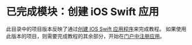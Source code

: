 # <a name="completed-module-create-an-ios-swift-app"></a>已完成模块：创建 iOS Swift 应用

此目录中的项目版本反映了通过[创建 IOS Swift 应用程序](https://docs.microsoft.com/graph/tutorials/ios-swift?tutorial-step=1)来完成教程。 如果使用此版本的项目，则需要完成教程的其余部分，开始在[门户中注册应用](https://docs.microsoft.com/graph/tutorials/ios-swift?tutorial-step=2)。
